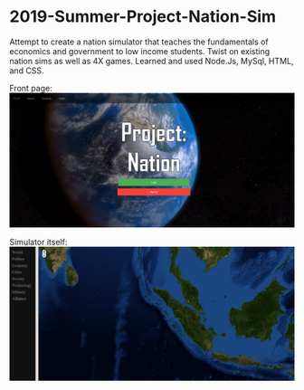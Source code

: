 # 2019-Summer-Project-Nation-Sim
Attempt to create a nation simulator that teaches the fundamentals of economics and government to low income students. Twist on existing nation sims as well as 4X games. Learned and used Node.Js, MySql, HTML, and CSS.

Front page:
![image of front page](https://github.com/zhenyiplusone/2019-Summer-Project-Nation-Sim/blob/master/Examples/1.PNG?raw=true)

Simulator itself:
![image of sim](https://github.com/zhenyiplusone/2019-Summer-Project-Nation-Sim/blob/master/Examples/2.PNG?raw=true)
